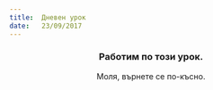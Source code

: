 ```yaml
---
title:  Дневен урок
date:   23/09/2017
---
```


### <center>Работим по този урок.</center>
<center>Моля, върнете се по-късно.</center>